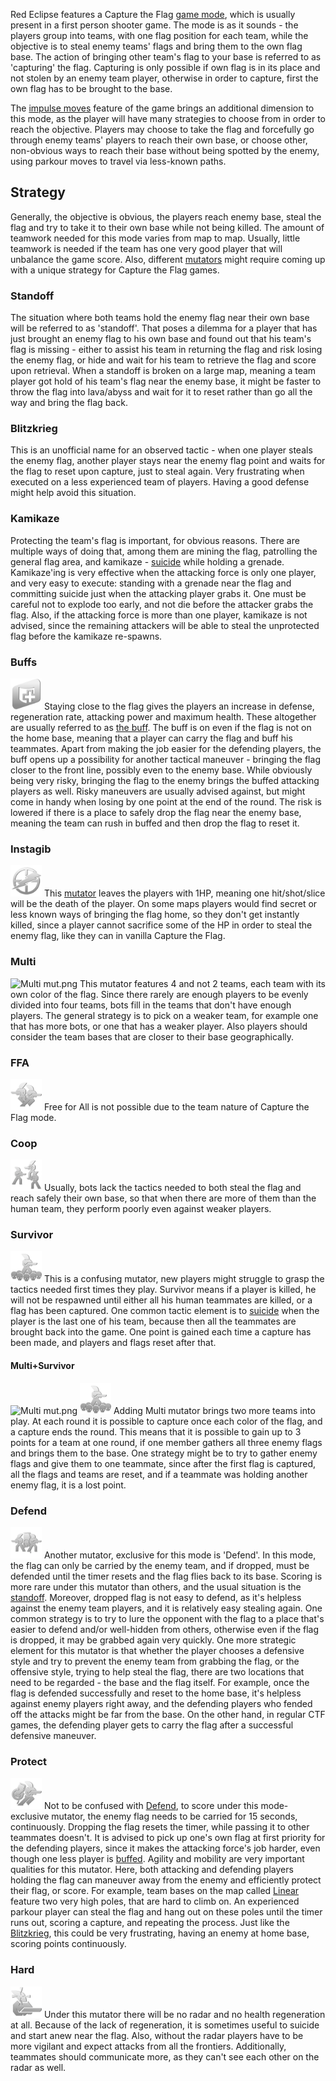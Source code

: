Red Eclipse features a Capture the Flag [game mode](GameModes_and_Mutators "wikilink"), which is usually present in a first person shooter game. The mode is as it sounds - the players group into teams, with one flag position for each team, while the objective is to steal enemy teams' flags and bring them to the own flag base. The action of bringing other team's flag to your base is referred to as 'capturing' the flag. Capturing is only possible if own flag is in its place and not stolen by an enemy team player, otherwise in order to capture, first the own flag has to be brought to the base.

The [impulse moves](impulse_moves "wikilink") feature of the game brings an additional dimension to this mode, as the player will have many strategies to choose from in order to reach the objective. Players may choose to take the flag and forcefully go through enemy teams' players to reach their own base, or choose other, non-obvious ways to reach their base without being spotted by the enemy, using parkour moves to travel via less-known paths.

## Strategy

Generally, the objective is obvious, the players reach enemy base, steal the flag and try to take it to their own base while not being killed. The amount of teamwork needed for this mode varies from map to map. Usually, little teamwork is needed if the team has one very good player that will unbalance the game score. Also, different [mutators](GameModes_and_Mutators "wikilink") might require coming up with a unique strategy for Capture the Flag games.

### Standoff

The situation where both teams hold the enemy flag near their own base will be referred to as 'standoff'. That poses a dilemma for a player that has just brought an enemy flag to his own base and found out that his team's flag is missing - either to assist his team in returning the flag and risk losing the enemy flag, or hide and wait for his team to retrieve the flag and score upon retrieval. When a standoff is broken on a large map, meaning a team player got hold of his team's flag near the enemy base, it might be faster to throw the flag into lava/abyss and wait for it to reset rather than go all the way and bring the flag back.

### Blitzkrieg

This is an unofficial name for an observed tactic - when one player steals the enemy flag, another player stays near the enemy flag point and waits for the flag to reset upon capture, just to steal again. Very frustrating when executed on a less experienced team of players. Having a good defense might help avoid this situation.

### Kamikaze

Protecting the team's flag is important, for obvious reasons. There are multiple ways of doing that, among them are mining the flag, patrolling the general flag area, and kamikaze - [suicide](Guide#Controls "wikilink") while holding a grenade. Kamikaze'ing is very effective when the attacking force is only one player, and very easy to execute: standing with a grenade near the flag and committing suicide just when the attacking player grabs it. One must be careful not to explode too early, and not die before the attacker grabs the flag. Also, if the attacking force is more than one player, kamikaze is not advised, since the remaining attackers will be able to steal the unprotected flag before the kamikaze re-spawns.

### Buffs

<img src="Buff.png" title="fig:Buff.png" alt="Buff.png" width="50" /> Staying close to the flag gives the players an increase in defense, regeneration rate, attacking power and maximum health. These altogether are usually referred to as [the buff](Status_effects#Buffs "wikilink"). The buff is on even if the flag is not on the home base, meaning that a player can carry the flag and buff his teammates. Apart from making the job easier for the defending players, the buff opens up a possibility for another tactical maneuver - bringing the flag closer to the front line, possibly even to the enemy base. While obviously being very risky, bringing the flag to the enemy brings the buffed attacking players as well. Risky maneuvers are usually advised against, but might come in handy when losing by one point at the end of the round. The risk is lowered if there is a place to safely drop the flag near the enemy base, meaning the team can rush in buffed and then drop the flag to reset it.

### Instagib

<img src="Instagib.png" title="fig:Instagib.png" alt="Instagib.png" width="50" /> This [mutator](GameModes_and_Mutators#Mutators "wikilink") leaves the players with 1HP, meaning one hit/shot/slice will be the death of the player. On some maps players would find secret or less known ways of bringing the flag home, so they don't get instantly killed, since a player cannot sacrifice some of the HP in order to steal the enemy flag, like they can in vanilla Capture the Flag.

### Multi

<img src="Multi mut.png" title="fig:Multi mut.png" alt="Multi mut.png" width="50" /> This mutator features 4 and not 2 teams, each team with its own color of the flag. Since there rarely are enough players to be evenly divided into four teams, bots fill in the teams that don't have enough players. The general strategy is to pick on a weaker team, for example one that has more bots, or one that has a weaker player. Also players should consider the team bases that are closer to their base geographically.

### FFA

<img src="Ffa.png" title="fig:Ffa.png" alt="Ffa.png" width="50" /> Free for All is not possible due to the team nature of Capture the Flag mode.

### Coop

<img src="Coop.png" title="fig:Coop.png" alt="Coop.png" width="50" /> Usually, bots lack the tactics needed to both steal the flag and reach safely their own base, so that when there are more of them than the human team, they perform poorly even against weaker players.

### Survivor

<img src="Survivor.png" title="fig:Survivor.png" alt="Survivor.png" width="50" /> This is a confusing mutator, new players might struggle to grasp the tactics needed first times they play. Survivor means if a player is killed, he will not be respawned until either all his human teammates are killed, or a flag has been captured. One common tactic element is to [suicide](Guide#Controls "wikilink") when the player is the last one of his team, because then all the teammates are brought back into the game. One point is gained each time a capture has been made, and players and flags reset after that.

#### Multi+Survivor

<img src="Multi mut.png" title="fig:Multi mut.png" alt="Multi mut.png" width="50" /> <img src="Survivor.png" title="fig:Survivor.png" alt="Survivor.png" width="50" /> Adding Multi mutator brings two more teams into play. At each round it is possible to capture once each color of the flag, and a capture ends the round. This means that it is possible to gain up to 3 points for a team at one round, if one member gathers all three enemy flags and brings them to the base. One strategy might be to try to gather enemy flags and give them to one teammate, since after the first flag is captured, all the flags and teams are reset, and if a teammate was holding another enemy flag, it is a lost point.

### Defend

<img src="Capturedefend.png" title="fig:Capturedefend.png" alt="Capturedefend.png" width="50" /> Another mutator, exclusive for this mode is 'Defend'. In this mode, the flag can only be carried by the enemy team, and if dropped, must be defended until the timer resets and the flag flies back to its base. Scoring is more rare under this mutator than others, and the usual situation is the [standoff](#Standoff "wikilink"). Moreover, dropped flag is not easy to defend, as it's helpless against the enemy team players, and it is relatively easy stealing again. One common strategy is to try to lure the opponent with the flag to a place that's easier to defend and/or well-hidden from others, otherwise even if the flag is dropped, it may be grabbed again very quickly. One more strategic element for this mutator is that whether the player chooses a defensive style and try to prevent the enemy team from grabbing the flag, or the offensive style, trying to help steal the flag, there are two locations that need to be regarded - the base and the flag itself. For example, once the flag is defended successfully and reset to the home base, it's helpless against enemy players right away, and the defending players who fended off the attacks might be far from the base. On the other hand, in regular CTF games, the defending player gets to carry the flag after a successful defensive maneuver.

### Protect

<img src="Captureprotect.png" title="fig:Captureprotect.png" alt="Captureprotect.png" width="50" /> Not to be confused with [Defend](#Defend "wikilink"), to score under this mode-exclusive mutator, the enemy flag needs to be carried for 15 seconds, continuously. Dropping the flag resets the timer, while passing it to other teammates doesn't. It is advised to pick up one's own flag at first priority for the defending players, since it makes the attacking force's job harder, even though one less player is [buffed](#Buffs "wikilink"). Agility and mobility are very important qualities for this mutator. Here, both attacking and defending players holding the flag can maneuver away from the enemy and efficiently protect their flag, or score. For example, team bases on the map called [Linear](Map_Linear "wikilink") feature two very high poles, that are hard to climb on. An experienced parkour player can steal the flag and hang out on these poles until the timer runs out, scoring a capture, and repeating the process. Just like the [Blitzkrieg](#Blitzkrieg "wikilink"), this could be very frustrating, having an enemy at home base, scoring points continuously.

### Hard

<img src="Hard.png" title="fig:Hard.png" alt="Hard.png" width="50" /> Under this mutator there will be no radar and no health regeneration at all. Because of the lack of regeneration, it is sometimes useful to suicide and start anew near the flag. Also, without the radar players have to be more vigilant and expect attacks from all the frontiers. Additionally, teammates should communicate more, as they can't see each other on the radar as well.
